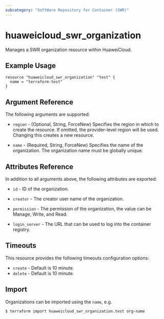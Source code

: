 ```yaml
---
subcategory: "SoftWare Repository for Container (SWR)"
---
```


# huaweicloud_swr_organization

Manages a SWR organization resource within HuaweiCloud.

## Example Usage

```hcl
resource "huaweicloud_swr_organization" "test" {
  name = "terraform-test"
}
```

## Argument Reference

The following arguments are supported:

* `region` - (Optional, String, ForceNew) Specifies the region in which to create the resource. If omitted, the provider-level region will be used. Changing this creates a new resource.

* `name` - (Required, String, ForceNew) Specifies the name of the organization. The organization name must be globally unique.


## Attributes Reference

In addition to all arguments above, the following attributes are exported:

* `id` -  ID of the organization.

* `creator` - The creator user name of the organization.

* `permission` - The permission of the organization, the value can be Manage, Write, and Read.

* `login_server` - The URL that can be used to log into the container registry.


## Timeouts
This resource provides the following timeouts configuration options:
- `create` - Default is 10 minute.
- `delete` - Default is 10 minute.

## Import

Organizations can be imported using the `name`, e.g.

```
$ terraform import huaweicloud_swr_organization.test org-name
```
